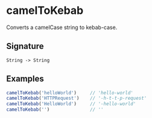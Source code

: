 # camelToKebab

Converts a camelCase string to kebab-case.

## Signature
`String -> String`

## Examples
```javascript
camelToKebab('helloWorld')     // 'hello-world'
camelToKebab('HTTPRequest')    // '-h-t-t-p-request'
camelToKebab('HelloWorld')     // '-hello-world'
camelToKebab('')               // ''
```